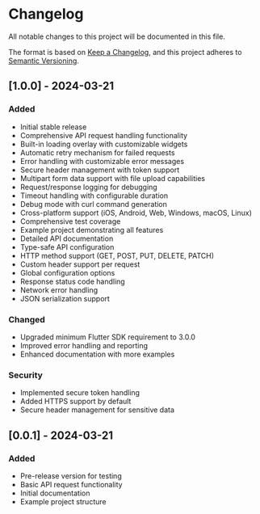 # Changelog

All notable changes to this project will be documented in this file.

The format is based on [Keep a Changelog](https://keepachangelog.com/en/1.0.0/),
and this project adheres to [Semantic Versioning](https://semver.org/spec/v2.0.0.html).

## [1.0.0] - 2024-03-21

### Added
- Initial stable release
- Comprehensive API request handling functionality
- Built-in loading overlay with customizable widgets
- Automatic retry mechanism for failed requests
- Error handling with customizable error messages
- Secure header management with token support
- Multipart form data support with file upload capabilities
- Request/response logging for debugging
- Timeout handling with configurable duration
- Debug mode with curl command generation
- Cross-platform support (iOS, Android, Web, Windows, macOS, Linux)
- Comprehensive test coverage
- Example project demonstrating all features
- Detailed API documentation
- Type-safe API configuration
- HTTP method support (GET, POST, PUT, DELETE, PATCH)
- Custom header support per request
- Global configuration options
- Response status code handling
- Network error handling
- JSON serialization support

### Changed
- Upgraded minimum Flutter SDK requirement to 3.0.0
- Improved error handling and reporting
- Enhanced documentation with more examples

### Security
- Implemented secure token handling
- Added HTTPS support by default
- Secure header management for sensitive data

## [0.0.1] - 2024-03-21

### Added
- Pre-release version for testing
- Basic API request functionality
- Initial documentation
- Example project structure
